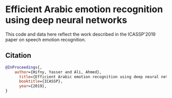# Efficient Arabic emotion recognition using deep neural networks

This code and data here reflect the work described in the ICASSP'2019 paper on speech emotion recognition.

## Citation

```bib
@InProceedings{,
    author={Hifny, Yasser and Ali, Ahmed},
      title={Efficient Arabic emotion recognition using deep neural networks},
      booktitle={ICASSP},
      year={2019}, 
}
